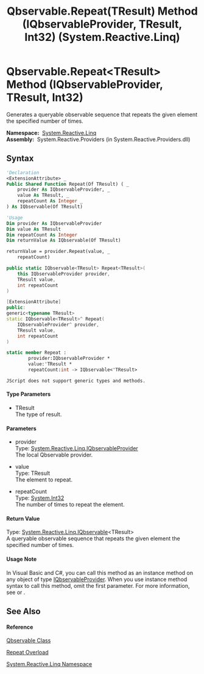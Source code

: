 ﻿---
title: Qbservable.Repeat(TResult) Method (IQbservableProvider, TResult, Int32) (System.Reactive.Linq)
TOCTitle: Repeat(TResult) Method (IQbservableProvider, TResult, Int32)
ms:assetid: M:System.Reactive.Linq.Qbservable.Repeat``1(System.Reactive.Linq.IQbservableProvider,``0,System.Int32)
ms:mtpsurl: https://msdn.microsoft.com/en-us/library/Hh229480(v=VS.103)
ms:contentKeyID: 36068896
ms.date: 06/28/2011
mtps_version: v=VS.103
dev_langs:
- vb
- csharp
- c++
- fsharp
- jscript
---

# Qbservable.Repeat\<TResult\> Method (IQbservableProvider, TResult, Int32)

Generates a queryable observable sequence that repeats the given element the specified number of times.

**Namespace:**  [System.Reactive.Linq](hh211929\(v=vs.103\).md)  
**Assembly:**  System.Reactive.Providers (in System.Reactive.Providers.dll)

## Syntax

``` vb
'Declaration
<ExtensionAttribute> _
Public Shared Function Repeat(Of TResult) ( _
    provider As IQbservableProvider, _
    value As TResult, _
    repeatCount As Integer _
) As IQbservable(Of TResult)
```

``` vb
'Usage
Dim provider As IQbservableProvider
Dim value As TResult
Dim repeatCount As Integer
Dim returnValue As IQbservable(Of TResult)

returnValue = provider.Repeat(value, _
    repeatCount)
```

``` csharp
public static IQbservable<TResult> Repeat<TResult>(
    this IQbservableProvider provider,
    TResult value,
    int repeatCount
)
```

``` c++
[ExtensionAttribute]
public:
generic<typename TResult>
static IQbservable<TResult>^ Repeat(
    IQbservableProvider^ provider, 
    TResult value, 
    int repeatCount
)
```

``` fsharp
static member Repeat : 
        provider:IQbservableProvider * 
        value:'TResult * 
        repeatCount:int -> IQbservable<'TResult> 
```

``` jscript
JScript does not support generic types and methods.
```

#### Type Parameters

  - TResult  
    The type of result.

#### Parameters

  - provider  
    Type: [System.Reactive.Linq.IQbservableProvider](hh212104\(v=vs.103\).md)  
    The local Qbservable provider.  

<!-- end list -->

  - value  
    Type: TResult  
    The element to repeat.  

<!-- end list -->

  - repeatCount  
    Type: [System.Int32](https://msdn.microsoft.com/en-us/library/td2s409d)  
    The number of times to repeat the element.  

#### Return Value

Type: [System.Reactive.Linq.IQbservable](hh229328\(v=vs.103\).md)\<TResult\>  
A queryable observable sequence that repeats the given element the specified number of times.  

#### Usage Note

In Visual Basic and C\#, you can call this method as an instance method on any object of type [IQbservableProvider](hh212104\(v=vs.103\).md). When you use instance method syntax to call this method, omit the first parameter. For more information, see [](https://msdn.microsoft.com/en-us/library/Bb384936) or [](https://msdn.microsoft.com/en-us/library/Bb383977).

## See Also

#### Reference

[Qbservable Class](hh211693\(v=vs.103\).md)

[Repeat Overload](hh212063\(v=vs.103\).md)

[System.Reactive.Linq Namespace](hh211929\(v=vs.103\).md)

